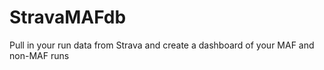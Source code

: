 # StravaMAFdb
Pull in your run data from Strava and create a dashboard of your MAF and non-MAF runs
